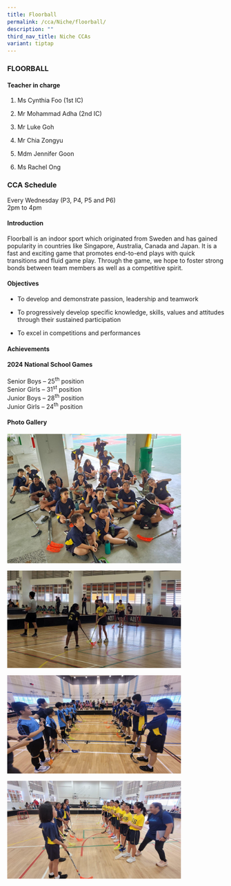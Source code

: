 ```yaml
---
title: Floorball
permalink: /cca/Niche/floorball/
description: ""
third_nav_title: Niche CCAs
variant: tiptap
---
```

<h3>FLOORBALL</h3>
<h4>Teacher in charge</h4>
<ol data-tight="true" class="tight">
<li>
<p>Ms Cynthia Foo&nbsp;(1st IC)</p>
</li>
<li>
<p>Mr Mohammad Adha (2nd IC)</p>
</li>
<li>
<p>Mr Luke Goh</p>
</li>
<li>
<p>Mr Chia Zongyu</p>
</li>
<li>
<p>Mdm Jennifer Goon</p>
</li>
<li>
<p>Ms Rachel Ong</p>
</li>
</ol>
<h3>CCA Schedule</h3>
<p>Every Wednesday (P3, P4, P5 and P6)
<br>2pm to 4pm</p>
<h4>Introduction</h4>
<p>Floorball is an indoor sport which originated from Sweden and has gained
popularity in countries like Singapore, Australia, Canada and Japan. It
is a fast and exciting game that promotes end-to-end plays with quick transitions
and fluid game play. Through the game, we hope to foster strong bonds between
team members as well as a competitive spirit.</p>
<h4>Objectives</h4>
<ul>
<li>
<p>To develop and demonstrate passion, leadership and teamwork</p>
</li>
<li>
<p>To progressively develop specific knowledge, skills, values and attitudes
through their sustained participation</p>
</li>
<li>
<p>To excel in competitions and performances</p>
</li>
</ul>
<h4><strong>Achievements</strong></h4>
<h4>2024 National School Games</h4>
<p>Senior Boys – 25<sup>th</sup> position
<br>Senior Girls – 31<sup>st</sup> position
<br>Junior Boys – 28<sup>th</sup> position
<br>Junior Girls – 24<sup>th</sup> position</p>
<h4>Photo Gallery</h4>
<p></p>
<div class="isomer-image-wrapper">
<img style="width: 80%;" height="auto" width="100%" alt="" src="/images/Floorball_2025_1.jpg">
</div>
<p></p>
<div class="isomer-image-wrapper">
<img style="width: 80%;" height="auto" width="100%" alt="" src="/images/Floorball_2025_2.jpg">
</div>
<p></p>
<div class="isomer-image-wrapper">
<img style="width: 80%;" height="auto" width="100%" alt="" src="/images/Floorball_2025_3.jpg">
</div>
<p></p>
<div class="isomer-image-wrapper">
<img style="width: 80%;" height="auto" width="100%" alt="" src="/images/Floorball_2025_4.jpg">
</div>
<p>
<br>
</p>
<p></p>